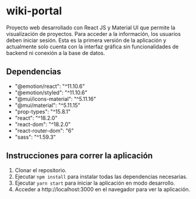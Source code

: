# wiki-portal
Proyecto web desarrollado con React JS y Material UI que permite la visualización de proyectos. Para acceder a la información, los usuarios deben iniciar sesión. Esta es la primera versión de la aplicación y actualmente solo cuenta con la interfaz gráfica sin funcionalidades de backend ni conexión a la base de datos.

## Dependencias

- "@emotion/react": "^11.10.6"
- "@emotion/styled": "^11.10.6"
- "@mui/icons-material": "^5.11.16"
- "@mui/material": "^5.11.15"
- "prop-types": "^15.8.1"
- "react": "^18.2.0"
- "react-dom": "^18.2.0"
- "react-router-dom": "6"
- "sass": "^1.59.3"

## Instrucciones para correr la aplicación

1. Clonar el repositorio.
2. Ejecutar `npm install` para instalar todas las dependencias necesarias.
3. Ejecutar `yarn start` para iniciar la aplicación en modo desarrollo.
4. Acceder a http://localhost:3000 en el navegador para ver la aplicación.